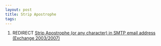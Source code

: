 ```yaml
---
layout: post 
title: Strip Apostrophe
tags: 
---
```


1.  REDIRECT [Strip Apostrophe (or any character) in SMTP email address
    (Exchange
    2003/2007)](Strip_Apostrophe_(or_any_character)_in_SMTP_email_address_(Exchange_2003/2007) "wikilink")
